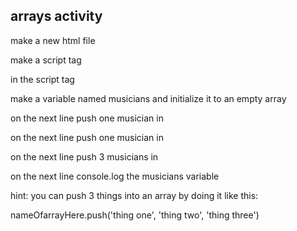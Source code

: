 arrays activity
---------------

make a new html file

make a script tag

in the script tag

make a variable named musicians and initialize it to an empty array

on the next line push one musician in

on the next line push one musician in

on the next line push 3 musicians in

on the next line console.log the musicians variable

hint: you can push 3 things into an array by doing it like this:

nameOfarrayHere.push('thing one', 'thing two', 'thing three')